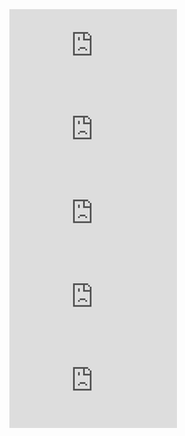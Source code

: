 <iframe name="embed_readwrite" src="https://alpha.sandstorm.io/grain/RBGFgGzpp9ezNrcJXMPQYm" frameborder="0"</iframe>

<iframe name="embed_readwrite" src="https://pad.infini.fr/p/short-ref" frameborder="0"</iframe>

<iframe name="embed_readwrite" src="https://pad.ouvaton.coop/short-ref" frameborder="0"</iframe>

<iframe name="embed_readwrite" src="https://pad.systemli.org/p/short-ref-keep" frameborder="0"</iframe>

<iframe name="embed_readwrite" src="https://pad.lqdn.fr/p/short-ref" frameborder="0"</iframe>

<iframe name="embed_readwrite" src="https://pad.aquilenet.fr/p/short-ref" frameborder="0"</iframe>

<iframe name="embed_readwrite" src="https://yopad.eu/p/short-ref-365days" frameborder="0"</iframe>

<iframe name="embed_readwrite" src="https://pad.education/p/short-ref" frameborder="0"</iframe>

<iframe name="embed_readwrite" src="https://pad.disroot.org/p/short-ref" frameborder="0"</iframe>
